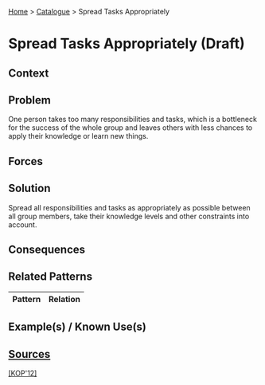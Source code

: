 [Home](../README.md) > [Catalogue](../Patterns_catalogue.md) > Spread Tasks Appropriately

# Spread Tasks Appropriately (Draft)

## Context

## Problem

One person takes too many responsibilities and tasks, which is a bottleneck for the success of the whole group and leaves others with less chances to apply their knowledge or learn new things.

## Forces

## Solution

Spread all responsibilities and tasks as appropriately as possible between all group members, take their knowledge levels and other constraints into account.

## Consequences

## Related Patterns

|Pattern|Relation|
|--|--|
 
## Example(s) / Known Use(s)

## [Sources](../References.md)

[[KOP'12]](publications/kop12/kop12.md)
